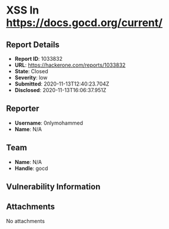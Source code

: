 # XSS In https://docs.gocd.org/current/

## Report Details
- **Report ID**: 1033832
- **URL**: https://hackerone.com/reports/1033832
- **State**: Closed
- **Severity**: low
- **Submitted**: 2020-11-13T12:40:23.704Z
- **Disclosed**: 2020-11-13T16:06:37.951Z

## Reporter
- **Username**: 0nlymohammed
- **Name**: N/A

## Team
- **Name**: N/A
- **Handle**: gocd

## Vulnerability Information


## Attachments
No attachments
